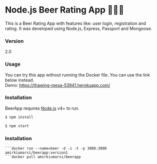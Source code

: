 # Node.js Beer Rating App 🍺🍺🍺

This is a Beer Rating App with features like: user login, registration and rating. It was developed using Node.js, Express, Passport and Mongoose.

### Version
2.0

### Usage
You can try this app without running the Docker file. You can use the link below instead.   
Demo: https://thawing-mesa-53941.herokuapp.com/

### Installation

BeerApp requires [Node.js](https://nodejs.org/) v4+ to run.

```sh
$ npm install
```

```sh
$ npm start
```

### Installation
```docker build . --tag amirkiumarsi/beerapp:version1
```docker run --name=beer -d -i -t -p 3000:3000 amirkiumarsi/beerapp:version1
```docker pull amirkiumarsi/beerapp
